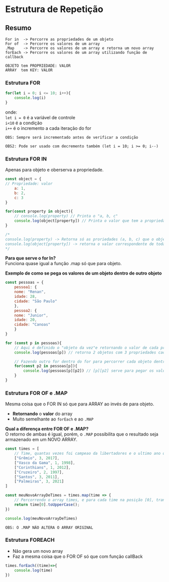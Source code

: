 # Estrutura de Repetição

## Resumo
```
For in  -> Percorre as propriedades de um objeto
For of  -> Percorre os valores de um array
.Map    -> Percorre os valores de um array e retorna um novo array
forEach -> Percorre os valores de um array utilizando função de callback
```

```
OBJETO tem PROPRIEDADE: VALOR
ARRAY  tem KEY: VALOR
```

### Estrutura FOR

```js
for(let i = 0; i <= 10; i++){
    console.log(i)
}
```

onde:<br>
`let i = 0` é a variável de controle <br>
`i<10` é a condição <br>
`i++` é o incremento a cada iteração do for <br>

```
OBS: Sempre será incrementado antes de verificar a condição

OBS2: Pode ser usado com decremento também (let i = 10; i >= 0; i--)
```

### Estrutura FOR IN
Apenas para objeto e oberserva a propriedade.

```js
const object = {
// Propriedade: valor
    a: 1,
    b: 2,
    c: 3
}

for(const property in object){
    // console.log(property) // Printa o "a, b, c"
    console.log(object[property]) // Printa o valor que tem a propriedade
}

/* 
console.log(property) -> Retorna só as proriedades (a, b, c) que o objeto possui
console.log(object[property]) -> retorna o valor correspondente de todas as propriedades que o objeto possui
*/
```

**Para que serve o for In?**<br>
Funciona quase igual a função .map só que para objeto.

**Exemplo de como se pega os valores de um objeto dentro de outro objeto**<br>
```js
const pessoas = {
    pessoa1: {
    nome: "Renan",
    idade: 28,
    cidade: "São Paulo"
    },
    pessoa2: {
    nome: "Junior",
    idade: 20,
    cidade: "Canoas"
    }
}

for (const p in pessoas){
    // Aqui é definido o "objeto da vez"e retornando o valor de cada propriedade que o objeto possui
    console.log(pessoas[p]) // retorna 2 objetos com 3 propriedades cada

    // Fazendo outro for dentro do for para percorrer cada objeto dentro do objeto pessoas
    for(const p2 in pessoas[p]){
        console.log(pessoas[p][p2]) // [p][p2] serve para pegar os valores das propriedades 
    }
}
```

### Estrutura FOR OF e .MAP
Mesma coisa que o FOR IN só que para ARRAY ao invés de para objeto. <br>
- **Retornando** o **valor** do array
- Muito semelhante ao `forEach` e ao `.MAP`<br>

**Qual a diferença entre FOR OF e .MAP?**<br>
O retorno de ambas é igual, porém, o `.MAP` possibilita que o resultado seja armazenado em um NOVO ARRAY.

```js
const times = [
    // Time, quantas vezes foi campeao da libertadores e o ultimo ano que foi campeão
    ["Grêmio", 3, 2017],
    ["Vasco da Gama", 1, 1998],
    ["Corinthians", 1, 2012],
    ["Cruzeiro", 2, 1997],
    ["Santos", 3, 2011],
    ["Palmeiras", 3, 2021]
]

const meuNovoArrayDeTimes = times.map(time => {
    // Percorrendo o array times, e para cada time na posição [0], transformar em MAIUSCULA e retornar
    return time[0].toUpperCase();
})

console.log(meuNovoArrayDeTimes)
```

```
OBS: O .MAP NÃO ALTERA O ARRAY ORIGINAL
```

### Estrutura FOREACH
- Não gera um novo array
- Faz a mesma coisa que o FOR OF só que com função callBack

```js
times.forEach((time)=>{
    console.log(time)
})
```